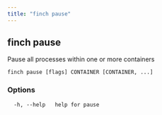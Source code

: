 ```yaml
---
title: "finch pause"
---
```

## finch pause

Pause all processes within one or more containers

```
finch pause [flags] CONTAINER [CONTAINER, ...]
```

### Options
```
  -h, --help   help for pause
```
